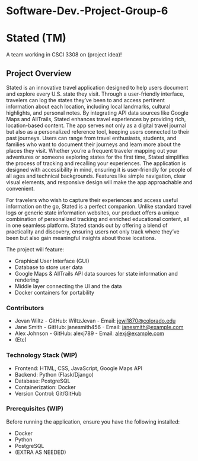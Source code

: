 # Software-Dev.-Project-Group-6
# Stated (TM)
A team working in CSCI 3308 on (project idea)!

## Project Overview
Stated is an innovative travel application designed to help users document and explore every U.S. state they visit. Through a user-friendly interface, travelers can log the states they’ve been to and access pertinent information about each location, including local landmarks, cultural highlights, and personal notes. By integrating API data sources like Google Maps and AllTrails, Stated enhances travel experiences by providing rich, location-based content. The app serves not only as a digital travel journal but also as a personalized reference tool, keeping users connected to their past journeys. Users can range from travel enthusiasts, students, and families who want to document their journeys and learn more about the places they visit. Whether you’re a frequent traveler mapping out your adventures or someone exploring states for the first time, Stated simplifies the process of tracking and recalling your experiences. The application is designed with accessibility in mind, ensuring it is user-friendly for people of all ages and technical backgrounds. Features like simple navigation, clear visual elements, and responsive design will make the app approachable and convenient.

For travelers who wish to capture their experiences and access useful information on the go, Stated is a perfect companion. Unlike standard travel logs or generic state information websites, our product offers a unique combination of personalized tracking and enriched educational content, all in one seamless platform. Stated stands out by offering a blend of practicality and discovery, ensuring users not only track where they’ve been but also gain meaningful insights about those locations.

The project will feature:
  - Graphical User Interface (GUI)
  - Database to store user data
  - Google Maps & AllTrails API data sources for state information and rendering
  - Middle layer connecting the UI and the data
  - Docker containers for portability


### Contributors

- Jevan Wiltz - GitHub: WiltzJevan - Email: jewi1870@colorado.edu
- Jane Smith - GitHub: janesmith456 - Email: janesmith@example.com
- Alex Johnson - GitHub: alexj789 - Email: alexj@example.com
- (Etc)

### Technology Stack (WIP)

  - Frontend: HTML, CSS, JavaScript, Google Maps API
  - Backend: Python (Flask/Django)
  - Database: PostgreSQL
  - Containerization: Docker
  - Version Control: Git/GitHub

### Prerequisites (WIP)

Before running the application, ensure you have the following installed:
  - Docker
  - Python
  - PostgreSQL
  - (EXTRA AS NEEDED)
